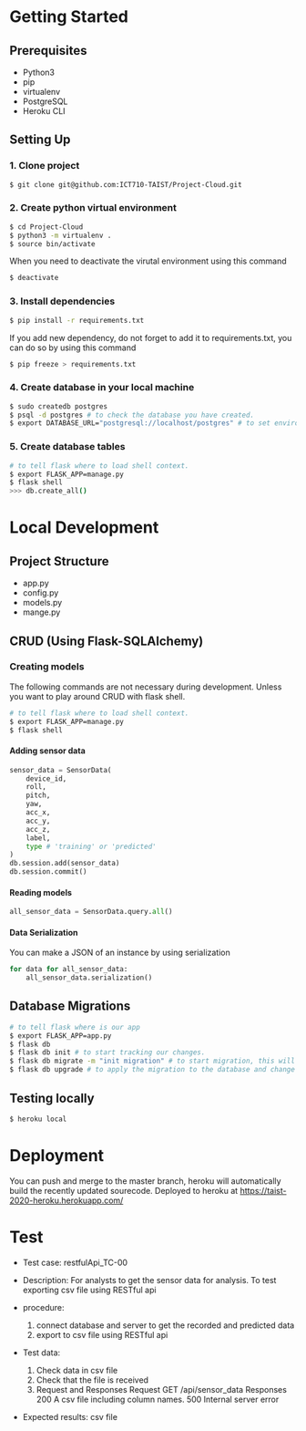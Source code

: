 # Getting Started
## Prerequisites
- Python3 
- pip
- virtualenv
- PostgreSQL
- Heroku CLI

## Setting Up
### 1. Clone project
```sh
$ git clone git@github.com:ICT710-TAIST/Project-Cloud.git
```
### 2. Create python virtual environment
```sh
$ cd Project-Cloud
$ python3 -m virtualenv .
$ source bin/activate
```
When you need to deactivate the virutal environment using this command
```sh
$ deactivate
```
### 3. Install dependencies
```sh
$ pip install -r requirements.txt
```
If you add new dependency, do not forget to add it to requirements.txt, you can do so by using this command
```sh
$ pip freeze > requirements.txt
```
### 4. Create database in your local machine
```sh
$ sudo createdb postgres
$ psql -d postgres # to check the database you have created.
$ export DATABASE_URL="postgresql://localhost/postgres" # to set environment variable.
```

### 5. Create database tables
```sh
# to tell flask where to load shell context.
$ export FLASK_APP=manage.py 
$ flask shell
>>> db.create_all()
```
# Local Development
## Project Structure
- app.py
- config.py
- models.py
- mange.py
## CRUD (Using Flask-SQLAlchemy)
### Creating models
The following commands are not necessary during development. Unless you want to play around CRUD with flask shell. 
```sh
# to tell flask where to load shell context.
$ export FLASK_APP=manage.py 
$ flask shell
```
#### Adding sensor data
```python
sensor_data = SensorData(
    device_id, 
    roll,
    pitch,
    yaw,
    acc_x,
    acc_y,
    acc_z,
    label,
    type # 'training' or 'predicted'
)
db.session.add(sensor_data)
db.session.commit()
```
#### Reading models
```python
all_sensor_data = SensorData.query.all()
```
#### Data Serialization
You can make a JSON of an instance by using serialization
```python
for data for all_sensor_data:
    all_sensor_data.serialization()
```
## Database Migrations
```sh
# to tell flask where is our app
$ export FLASK_APP=app.py
$ flask db
$ flask db init # to start tracking our changes.
$ flask db migrate -m "init migration" # to start migration, this will create a new directory named migrations that will hold all the history.
$ flask db upgrade # to apply the migration to the database and change schema.
```

## Testing locally
```sh
$ heroku local
```

#  Deployment
You can push and merge to the master branch, heroku will automatically build the recently updated sourecode.
Deployed to heroku at https://taist-2020-heroku.herokuapp.com/ 


# Test
* Test case: restfulApi_TC-00

* Description: 
    For analysts to get the sensor data for analysis.
    To test exporting csv file using RESTful api

* procedure:
    1. connect database and server to get the recorded and predicted data
    2. export to csv file using RESTful api

* Test data:
    1. Check data in csv file
    2. Check that the file is received
    3. Request and Responses
    	Request     GET	    /api/sensor_data
        Responses	200	    A csv file including column names.
	                500	    Internal server error
* Expected results:
    csv file 
